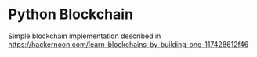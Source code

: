 # Python Blockchain 

Simple blockchain implementation described in https://hackernoon.com/learn-blockchains-by-building-one-117428612f46